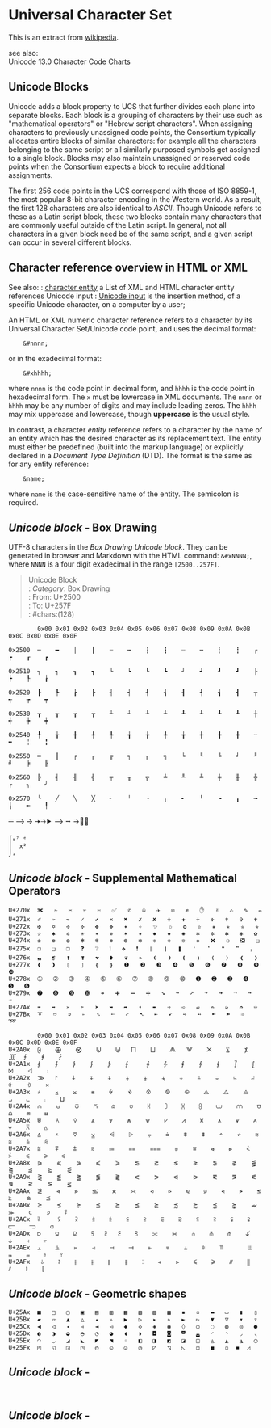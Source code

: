 Universal Character Set 
=======================
This is an extract from [wikipedia](https://en.wikipedia.org/wiki/Universal_Character_Set_characters).

see also:   
Unicode 13.0 Character Code [Charts]( https://unicode.org/charts/ )



## Unicode Blocks

Unicode adds a block property to UCS that further divides each plane into separate blocks. Each block is a grouping of characters by their use such as "mathematical operators" or "Hebrew script characters". When assigning characters to previously unassigned code points, the Consortium typically allocates entire blocks of similar characters: for example all the characters belonging to the same script or all similarly purposed symbols get assigned to a single block. Blocks may also maintain unassigned or reserved code points when the Consortium expects a block to require additional assignments.

The first 256 code points in the UCS correspond with those of ISO 8859-1, the most popular 8-bit character encoding in the Western world. As a result, the first 128 characters are also identical to *ASCII*. Though Unicode refers to these as a Latin script block, these two blocks contain many characters that are commonly useful outside of the Latin script. In general, not all characters in a given block need be of the same script, and a given script can occur in several different blocks. 

## Character reference overview in HTML or XML 

See also: 
: [character entity]( https://en.wikipedia.org/wiki/List_of_XML_and_HTML_character_entity_references ) a List of XML and HTML character entity references Unicode input
: [Unicode input]( https://en.wikipedia.org/wiki/Unicode_input ) 
is the insertion method, of a specific Unicode character, on a computer by a user;

An HTML or XML numeric character reference refers to a character by its Universal Character Set/Unicode code point, and uses the decimal format:

    	&#nnnn;

or in the exadecimal format:

    	&#xhhhh;

where `nnnn` is the code point in decimal form, and `hhhh` is the code point in hexadecimal form. The `x` must be lowercase in XML documents. The `nnnn` or `hhhh` may be any number of digits and may include leading zeros. The `hhhh` may mix uppercase and lowercase, though **uppercase** is the usual style.

In contrast, a character *entity* reference refers to a character by the name of an entity which has the desired character as its replacement text. 
The entity must either be predefined (built into the markup language) or explicitly declared in a *Document Type Definition* (DTD). 
The format is the same as for any entity reference:

    	&name;

where `name` is the case-sensitive name of the entity. The semicolon is required. 



## *Unicode block* - Box Drawing

UTF-8 characters in the *Box Drawing Unicode block*.
They can be generated in browser and Markdown with the HTML command: `&#xNNNN;`, where `NNNN` is a four digit exadecimal in the range `[2500..257F]`.

>Unicode Block  
>: *Category*:	Box Drawing  
>: From: 	U+2500  
>: To: 		U+257F  
>: \#chars:(128)  

```
        0x00 0x01 0x02 0x03 0x04 0x05 0x06 0x07	0x08 0x09 0x0A 0x0B 0x0C 0x0D 0x0E 0x0F
				  
0x2500  ─    ━    │    ┃    ┄    ┅    ┆    ┇    ┈    ┉    ┊    ┋    ┌    ┍    ┎    ┏

0x2510 	┐    ┑    ┒    ┓    └    ┕    ┖    ┗    ┘    ┙    ┚    ┛    ├    ┝    ┞    ┟

0x2520 	┠    ┡    ┢    ┣    ┤    ┥    ┦    ┧    ┨    ┩    ┪    ┫    ┬    ┭    ┮    ┯

0x2530 	┰    ┱    ┲    ┳    ┴    ┵    ┶    ┷    ┸    ┹    ┺    ┻    ┼    ┽    ┾    ┿

0x2540 	╀    ╁    ╂    ╃    ╄    ╅    ╆    ╇    ╈    ╉    ╊    ╋    ╌    ╍    ╎    ╏

0x2550 	═    ║    ╒    ╓    ╔    ╕    ╖    ╗    ╘    ╙    ╚    ╛    ╜    ╝    ╞    ╟

0x2560 	╠    ╡    ╢    ╣    ╤    ╥    ╦    ╧    ╨    ╩    ╪    ╫    ╬    ╭    ╮    ╯

0x2570 	╰    ╱    ╲    ╳    ╴    ╵    ╶    ╷    ╸    ╹    ╺    ╻    ╼    ╽    ╾    ╿

```
─ ⟶ 🡪 🠆🡢⯈ ⟶ ⭢ →◌⃔ 
 	
 	⌠₅⁷ ᵉ
  	⎪  x²
	⌡₁ 

## *Unicode block* - Supplemental Mathematical Operators

```
U+270x  ✀ 	✁ 	✂ 	✃ 	✄ 	✅ 	✆ 	✇ 	✈ 	✉ 	✊ 	✋ 	✌ 	✍ 	✎ 	✏
U+271x 	✐ 	✑ 	✒ 	✓ 	✔ 	✕ 	✖ 	✗ 	✘ 	✙ 	✚ 	✛ 	✜ 	✝ 	✞ 	✟
U+272x 	✠ 	✡ 	✢ 	✣ 	✤ 	✥ 	✦ 	✧ 	✨ 	✩ 	✪ 	✫ 	✬ 	✭ 	✮ 	✯
U+273x 	✰ 	✱ 	✲ 	✳ 	✴ 	✵ 	✶ 	✷ 	✸ 	✹ 	✺ 	✻ 	✼ 	✽ 	✾ 	✿
U+274x 	❀ 	❁ 	❂ 	❃ 	❄ 	❅ 	❆ 	❇ 	❈ 	❉ 	❊ 	❋ 	❌ 	❍ 	❎ 	❏
U+275x 	❐ 	❑ 	❒ 	❓ 	❔ 	❕ 	❖ 	❗ 	❘ 	❙ 	❚ 	❛ 	❜ 	❝ 	❞ 	❟
U+276x 	❠ 	❡ 	❢ 	❣ 	❤ 	❥ 	❦ 	❧ 	❨ 	❩ 	❪ 	❫ 	❬ 	❭ 	❮ 	❯
U+277x 	❰ 	❱ 	❲ 	❳ 	❴ 	❵ 	❶ 	❷ 	❸ 	❹ 	❺ 	❻ 	❼ 	❽ 	❾ 	❿
U+278x 	➀ 	➁ 	➂ 	➃ 	➄ 	➅ 	➆ 	➇ 	➈ 	➉ 	➊ 	➋ 	➌ 	➍ 	➎ 	➏
U+279x 	➐ 	➑ 	➒ 	➓ 	➔ 	➕ 	➖ 	➗ 	➘ 	➙ 	➚ 	➛ 	➜ 	➝ 	➞ 	➟
U+27Ax 	➠ 	➡ 	➢ 	➣ 	➤ 	➥ 	➦ 	➧ 	➨ 	➩ 	➪ 	➫ 	➬ 	➭ 	➮ 	➯
U+27Bx 	➰ 	➱ 	➲ 	➳ 	➴ 	➵ 	➶ 	➷ 	➸ 	➹ 	➺ 	➻ 	➼ 	➽ 	➾ 	➿
```

        
```   
        0x00 0x01 0x02 0x03 0x04 0x05 0x06 0x07	0x08 0x09 0x0A 0x0B 0x0C 0x0D 0x0E 0x0F
U+2A0x  ⨀    ⨁ 	  ⨂    ⨃    ⨄   ⨅    ⨆	  ⨇   ⨈    ⨉    ⨊    ⨋    ⨌  ⨍    ⨎    ⨏
U+2A1x  ⨐    ⨑    ⨒    ⨓    ⨔    ⨕     ⨖    ⨗    ⨘    ⨙    ⨚    ⨛    ⨜    ⨝    ⨞    ⨟
U+2A2x  ⨠   ⨡    ⨢    ⨣    ⨤    ⨥    ⨦    ⨧    ⨨    ⨩    ⨪    ⨫    ⨬    ⨭    ⨮    ⨯
U+2A3x  ⨰    ⨱    ⨲    ⨳    ⨴    ⨵    ⨶    ⨷    ⨸    ⨹    ⨺    ⨻    ⨼    ⨽    ⨾    ⨿
U+2A4x  ⩀    ⩁    ⩂    ⩃    ⩄    ⩅    ⩆    ⩇    ⩈    ⩉    ⩊    ⩋    ⩌    ⩍    ⩎    ⩏
U+2A5x  ⩐    ⩑    ⩒    ⩓    ⩔    ⩕    ⩖    ⩗    ⩘    ⩙    ⩚    ⩛    ⩜    ⩝    ⩞    ⩟
U+2A6x  ⩠    ⩡    ⩢    ⩣    ⩤    ⩥    ⩦    ⩧    ⩨    ⩩    ⩪    ⩫    ⩬    ⩭    ⩮    ⩯
U+2A7x  ⩰    ⩱    ⩲    ⩳    ⩴    ⩵    ⩶    ⩷    ⩸    ⩹    ⩺    ⩻    ⩼    ⩽    ⩾    ⩿
U+2A8x  ⪀    ⪁    ⪂    ⪃    ⪄    ⪅    ⪆    ⪇    ⪈    ⪉    ⪊    ⪋    ⪌    ⪍    ⪎    ⪏
U+2A9x  ⪐    ⪑    ⪒    ⪓    ⪔    ⪕    ⪖    ⪗    ⪘    ⪙    ⪚    ⪛    ⪜    ⪝    ⪞    ⪟
U+2AAx  ⪠    ⪡    ⪢    ⪣    ⪤    ⪥    ⪦    ⪧    ⪨    ⪩    ⪪    ⪫    ⪬    ⪭    ⪮    ⪯
U+2ABx  ⪰    ⪱    ⪲    ⪳    ⪴    ⪵    ⪶    ⪷    ⪸    ⪹    ⪺    ⪻    ⪼    ⪽    ⪾    ⪿
U+2ACx  ⫀     ⫁    ⫂    ⫃    ⫄    ⫅    ⫆    ⫇    ⫈    ⫉    ⫊    ⫋    ⫌    ⫍    ⫎    ⫏
U+2ADx  ⫐    ⫑    ⫒    ⫓   ⫔   ⫕    ⫖    ⫗    ⫘    ⫙    ⫚    ⫛    ⫝̸    ⫝    ⫞    ⫟
U+2AEx  ⫠    ⫡    ⫢    ⫣    ⫤    ⫥    ⫦    ⫧    ⫨    ⫩    ⫪       ⫫    ⫬    ⫭    ⫮    ⫯
U+2AFx   ⫰    ⫱    ⫲    ⫳    ⫴    ⫵    ⫶    ⫷    ⫸    ⫹    ⫺    ⫻    ⫼    ⫽    ⫾    ⫿ 

```

## *Unicode block* - Geometric shapes

```
U+25Ax 	■ 	□ 	▢ 	▣ 	▤ 	▥ 	▦ 	▧ 	▨ 	▩ 	▪ 	▫ 	▬ 	▭ 	▮ 	▯
U+25Bx 	▰ 	▱ 	▲ 	△ 	▴ 	▵ 	▶ 	▷ 	▸ 	▹ 	► 	▻ 	▼ 	▽ 	▾ 	▿
U+25Cx 	◀ 	◁ 	◂ 	◃ 	◄ 	◅ 	◆ 	◇ 	◈ 	◉ 	◊ 	○ 	◌ 	◍ 	◎ 	●
U+25Dx 	◐ 	◑ 	◒ 	◓ 	◔ 	◕ 	◖ 	◗ 	◘ 	◙ 	◚ 	◛ 	◜ 	◝ 	◞ 	◟
U+25Ex 	◠ 	◡ 	◢ 	◣ 	◤ 	◥ 	◦ 	◧ 	◨ 	◩ 	◪ 	◫ 	◬ 	◭ 	◮ 	◯
U+25Fx 	◰ 	◱ 	◲ 	◳ 	◴ 	◵ 	◶ 	◷ 	◸ 	◹ 	◺ 	◻ 	◼ 	◽  ◾  ◿

```

## *Unicode block* - 

```


```

## *Unicode block* - 

```


```







